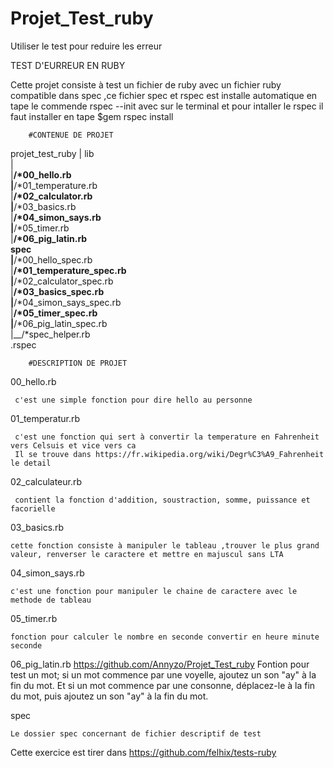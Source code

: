 # Projet_Test_ruby
Utiliser le test pour reduire les erreur


TEST D'EURREUR EN RUBY

Cette  projet consiste à test un fichier de ruby avec un fichier ruby compatible dans spec 
,ce fichier spec et rspec est installe automatique en tape le commende rspec --init avec sur le terminal et pour intaller le rspec il faut installer en tape $gem rspec install


        #CONTENUE DE PROJET
        
        
projet_test_ruby 
|
lib                                                                                                                                                         
    |                                                                                                                                                           
    |__/*00_hello.rb                                                                                                                                            
    |__/*01_temperature.rb                                                                                                                                       
    |__/*02_calculator.rb                                                                                                                                       
    |__/*03_basics.rb                                                                                                                                           
    |__/*04_simon_says.rb                                                                                                                                       
    |__/*05_timer.rb                                                                                                                                             
    |__/*06_pig_latin.rb                                                                                                                                         
spec                                                                                                                                                             
    |__/*00_hello_spec.rb                                                                                                                                       
    |__/*01_temperature_spec.rb                                                                                                                                 
    |__/*02_calculator_spec.rb                                                                                                                                   
    |__/*03_basics_spec.rb                                                                                                                                       
    |__/*04_simon_says_spec.rb                                                                                                                                   
    |__/*05_timer_spec.rb                                                                                                                                       
    |__/*06_pig_latin_spec.rb                                                                                                                                   
    |__/*spec_helper.rb                                                                                                                                         
.rspec                                                                                                                                                            

     	  
     	#DESCRIPTION DE PROJET


00_hello.rb

     c'est une simple fonction pour dire hello au personne

01_temperatur.rb

     c'est une fonction qui sert à convertir la temperature en Fahrenheit vers Celsuis et vice vers ca
     Il se trouve dans https://fr.wikipedia.org/wiki/Degr%C3%A9_Fahrenheit  le detail

02_calculateur.rb

     contient la fonction d'addition, soustraction, somme, puissance et facorielle

03_basics.rb

    cette fonction consiste à manipuler le tableau ,trouver le plus grand valeur, renverser le caractere et mettre en majuscul sans LTA

04_simon_says.rb

    c'est une fonction pour manipuler le chaine de caractere avec le methode de tableau

05_timer.rb

    fonction pour calculer le nombre en seconde convertir en heure minute seconde

06_pig_latin.rb
https://github.com/Annyzo/Projet_Test_ruby
    Fontion pour test un mot; si un mot commence par une voyelle, ajoutez un son "ay" à la fin du mot. Et si un mot commence par une consonne, déplacez-le à la fin du mot, puis ajoutez un son "ay" à la fin du mot. 
    
spec

    Le dossier spec concernant de fichier descriptif de test
    


Cette exercice est tirer dans https://github.com/felhix/tests-ruby




